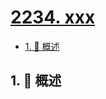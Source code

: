 # [2234. xxx](https://github.com/Tdahuyou/TNotes.leetcode/tree/main/notes/2234.%20xxx)

<!-- region:toc -->

- [1. 📝 概述](#1--概述)

<!-- endregion:toc -->

## 1. 📝 概述
